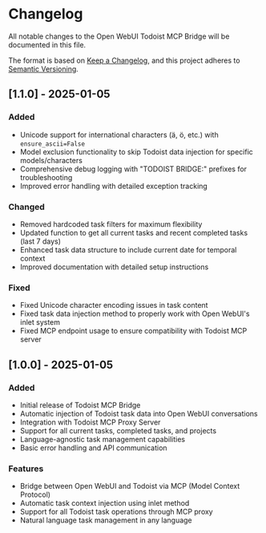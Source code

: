 # Changelog

All notable changes to the Open WebUI Todoist MCP Bridge will be documented in this file.

The format is based on [Keep a Changelog](https://keepachangelog.com/en/1.0.0/),
and this project adheres to [Semantic Versioning](https://semver.org/spec/v2.0.0.html).

## [1.1.0] - 2025-01-05

### Added
- Unicode support for international characters (ä, ö, etc.) with `ensure_ascii=False`
- Model exclusion functionality to skip Todoist data injection for specific models/characters
- Comprehensive debug logging with "TODOIST BRIDGE:" prefixes for troubleshooting
- Improved error handling with detailed exception tracking

### Changed
- Removed hardcoded task filters for maximum flexibility
- Updated function to get all current tasks and recent completed tasks (last 7 days)
- Enhanced task data structure to include current date for temporal context
- Improved documentation with detailed setup instructions

### Fixed
- Fixed Unicode character encoding issues in task content
- Fixed task data injection method to properly work with Open WebUI's inlet system
- Fixed MCP endpoint usage to ensure compatibility with Todoist MCP server

## [1.0.0] - 2025-01-05

### Added
- Initial release of Todoist MCP Bridge
- Automatic injection of Todoist task data into Open WebUI conversations
- Integration with Todoist MCP Proxy Server
- Support for all current tasks, completed tasks, and projects
- Language-agnostic task management capabilities
- Basic error handling and API communication

### Features
- Bridge between Open WebUI and Todoist via MCP (Model Context Protocol)
- Automatic task context injection using inlet method
- Support for all Todoist task operations through MCP proxy
- Natural language task management in any language